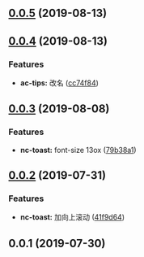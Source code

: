<a name="0.0.5"></a>
## [0.0.5](https://github.com/tinper-bee/ac-tips/compare/v0.0.4...v0.0.5) (2019-08-13)



<a name="0.0.4"></a>
## [0.0.4](https://github.com/tinper-bee/ac-tips/compare/v0.0.3...v0.0.4) (2019-08-13)


### Features

* **ac-tips:** 改名 ([cc74f84](https://github.com/tinper-bee/ac-tips/commit/cc74f84))



<a name="0.0.3"></a>
## [0.0.3](https://github.com/tinper-bee/ac-tips/compare/v0.0.2...v0.0.3) (2019-08-08)


### Features

* **nc-toast:** font-size 13ox ([79b38a1](https://github.com/tinper-bee/ac-tips/commit/79b38a1))



<a name="0.0.2"></a>
## [0.0.2](https://github.com/tinper-bee/ac-tips/compare/v0.0.1...v0.0.2) (2019-07-31)


### Features

* **nc-toast:** 加向上滚动 ([41f9d64](https://github.com/tinper-bee/ac-tips/commit/41f9d64))



<a name="0.0.1"></a>
## 0.0.1 (2019-07-30)



